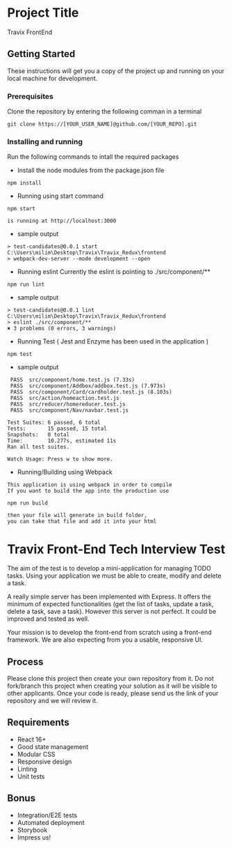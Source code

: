 # Project Title

Travix FrontEnd

## Getting Started

These instructions will get you a copy of the project up and running on your local machine for development.

### Prerequisites

Clone the repository by entering the following comman in a terminal

```
git clone https://[YOUR_USER_NAME]@github.com/[YOUR_REPO].git
```

### Installing and running

Run the following commands to intall the required packages

* Install the node modules from the package.json file

```
npm install
```

* Running using start command

```
npm start

is running at http://localhost:3000 
```

* sample output
```
> test-candidates@0.0.1 start C:\Users\milim\Desktop\Travix\Travix_Redux\frontend
> webpack-dev-server --mode development --open

```
* Running eslint 
Currently the eslint is pointing to ./src/component/**

```
npm run lint
```

* sample output
```
> test-candidates@0.0.1 lint C:\Users\milim\Desktop\Travix\Travix_Redux\frontend
> eslint ./src/component/**
✖ 3 problems (0 errors, 3 warnings)
```

* Running Test ( Jest and Enzyme has been used in the application ) 


```
npm test
```

* sample output
```
 PASS  src/component/home.test.js (7.33s)
 PASS  src/component/Addbox/addbox.test.js (7.973s)
 PASS  src/component/Card/cardholder.test.js (8.103s)
 PASS  src/action/homeaction.test.js    
 PASS  src/reducer/homereducer.test.js  
 PASS  src/component/Nav/navbar.test.js

Test Suites: 6 passed, 6 total
Tests:       15 passed, 15 total
Snapshots:   0 total
Time:        10.277s, estimated 11s
Ran all test suites.

Watch Usage: Press w to show more.
```


* Running/Building using Webpack

```
This application is using webpack in order to compile 
If you want to build the app into the production use

npm run build

then your file will generate in build folder, 
you can take that file and add it into your html

```


# Travix Front-End Tech Interview Test

The aim of the test is to develop a mini-application for managing TODO tasks. Using your application we must be able to create, modify and delete a task.

A really simple server has been implemented with Express. It offers the minimum of expected functionalities (get the list of tasks, update a task, delete a task, save a task). However this server is not perfect. It could be improved and tested as well.

Your mission is to develop the front-end from scratch using a front-end framework. We are also expecting from you a usable, responsive UI.

## Process

Please clone this project then create your own repository from it. Do not fork/branch this project when creating your solution as it will be visible to other applicants. Once your code is ready, please send us the link of your repository and we will review it.

## Requirements

* React 16+
* Good state management
* Modular CSS
* Responsive design
* Linting
* Unit tests

## Bonus

* Integration/E2E tests
* Automated deployment
* Storybook
* Impress us!
